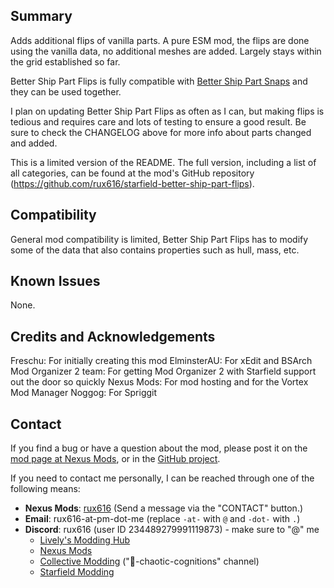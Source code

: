 Summary
-------
Adds additional flips of vanilla parts. A pure ESM mod, the flips are done using the vanilla data, no additional meshes are added. Largely stays within the grid established so far.

Better Ship Part Flips is fully compatible with [Better Ship Part Snaps](https://www.nexusmods.com/starfield/mods/5698) and they can be used together.

I plan on updating Better Ship Part Flips as often as I can, but making flips is tedious and requires care and lots of testing to ensure a good result. Be sure to check the CHANGELOG above for more info about parts changed and added.

This is a limited version of the README. The full version, including a list of all categories, can be found at the mod's GitHub repository (<https://github.com/rux616/starfield-better-ship-part-flips>).

Compatibility
-------------
General mod compatibility is limited, Better Ship Part Flips has to modify some of the data that also contains properties such as hull, mass, etc.

Known Issues
------------
None.

Credits and Acknowledgements
----------------------------
Freschu: For initially creating this mod
ElminsterAU: For xEdit and BSArch
Mod Organizer 2 team: For getting Mod Organizer 2 with Starfield support out the door so quickly
Nexus Mods: For mod hosting and for the Vortex Mod Manager
Noggog: For Spriggit


Contact
-------
If you find a bug or have a question about the mod, please post it on the [mod page at Nexus Mods](https://www.nexusmods.com/starfield/mods/5953), or in the [GitHub project](https://github.com/rux616/starfield-better-ship-part-flips).

If you need to contact me personally, I can be reached through one of the following means:
- **Nexus Mods**: [rux616](https://www.nexusmods.com/users/124191) (Send a message via the "CONTACT" button.)
- **Email**: rux616-at-pm-dot-me (replace `-at-` with `@` and `-dot-` with `.`)
- **Discord**: rux616 (user ID 234489279991119873) - make sure to "@" me
    - [Lively's Modding Hub](https://discord.gg/livelymods)
    - [Nexus Mods](https://discord.gg/nexusmods)
    - [Collective Modding](https://discord.gg/pF9U5FmD6w) ("🔧-chaotic-cognitions" channel)
    - [Starfield Modding](https://discord.gg/6R4Yq5KjW2)
